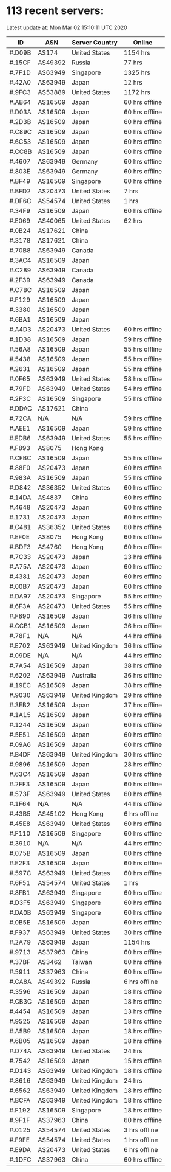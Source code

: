 # 113 recent servers:

Latest update at: Mon Mar 02 15:10:11 UTC 2020

| ID | ASN | Server Country | Online |
| -- | --- | -------------- | ------ |
| #.D09B | AS174 | United States | 1154 hrs |
| #.15CF | AS49392 | Russia | 77 hrs |
| #.7F1D | AS63949 | Singapore | 1325 hrs |
| #.42A0 | AS63949 | Japan | 12 hrs |
| #.9FC3 | AS53889 | United States | 1172 hrs |
| #.AB64 | AS16509 | Japan | 60 hrs offline |
| #.D03A | AS16509 | Japan | 60 hrs offline |
| #.2D3B | AS16509 | Japan | 60 hrs offline |
| #.C89C | AS16509 | Japan | 60 hrs offline |
| #.6C53 | AS16509 | Japan | 60 hrs offline |
| #.CC8B | AS16509 | Japan | 60 hrs offline |
| #.4607 | AS63949 | Germany | 60 hrs offline |
| #.803E | AS63949 | Germany | 60 hrs offline |
| #.BF49 | AS16509 | Singapore | 60 hrs offline |
| #.BFD2 | AS20473 | United States | 7 hrs |
| #.DF6C | AS54574 | United States | 1 hrs |
| #.34F9 | AS16509 | Japan | 60 hrs offline |
| #.E069 | AS40065 | United States | 62 hrs |
| #.0B24 | AS17621 | China | |
| #.3178 | AS17621 | China | |
| #.70B8 | AS63949 | Canada | |
| #.3AC4 | AS16509 | Japan | |
| #.C289 | AS63949 | Canada | |
| #.2F39 | AS63949 | Canada | |
| #.C78C | AS16509 | Japan | |
| #.F129 | AS16509 | Japan | |
| #.3380 | AS16509 | Japan | |
| #.6BA1 | AS16509 | Japan | |
| #.A4D3 | AS20473 | United States | 60 hrs offline |
| #.1D38 | AS16509 | Japan | 59 hrs offline |
| #.56A8 | AS16509 | Japan | 55 hrs offline |
| #.5438 | AS16509 | Japan | 55 hrs offline |
| #.2631 | AS16509 | Japan | 55 hrs offline |
| #.0F65 | AS63949 | United States | 58 hrs offline |
| #.79FD | AS63949 | United States | 54 hrs offline |
| #.2F3C | AS16509 | Singapore | 55 hrs offline |
| #.DDAC | AS17621 | China | |
| #.72CA | N/A | N/A | 59 hrs offline |
| #.AEE1 | AS16509 | Japan | 59 hrs offline |
| #.EDB6 | AS63949 | United States | 55 hrs offline |
| #.F893 | AS8075 | Hong Kong | |
| #.CFBC | AS16509 | Japan | 55 hrs offline |
| #.88F0 | AS20473 | Japan | 60 hrs offline |
| #.983A | AS16509 | Japan | 55 hrs offline |
| #.D842 | AS36352 | United States | 60 hrs offline |
| #.14DA | AS4837 | China | 60 hrs offline |
| #.4648 | AS20473 | Japan | 60 hrs offline |
| #.1731 | AS20473 | Japan | 60 hrs offline |
| #.C481 | AS36352 | United States | 60 hrs offline |
| #.EF0E | AS8075 | Hong Kong | 60 hrs offline |
| #.BDF3 | AS4760 | Hong Kong | 60 hrs offline |
| #.7C33 | AS20473 | Japan | 13 hrs offline |
| #.A75A | AS20473 | Japan | 60 hrs offline |
| #.4381 | AS20473 | Japan | 60 hrs offline |
| #.00B7 | AS20473 | Japan | 60 hrs offline |
| #.DA97 | AS20473 | Singapore | 55 hrs offline |
| #.6F3A | AS20473 | United States | 55 hrs offline |
| #.F890 | AS16509 | Japan | 36 hrs offline |
| #.CCB1 | AS16509 | Japan | 36 hrs offline |
| #.78F1 | N/A | N/A | 44 hrs offline |
| #.E702 | AS63949 | United Kingdom | 36 hrs offline |
| #.09DE | N/A | N/A | 44 hrs offline |
| #.7A54 | AS16509 | Japan | 38 hrs offline |
| #.6202 | AS63949 | Australia | 36 hrs offline |
| #.19EC | AS16509 | Japan | 38 hrs offline |
| #.9030 | AS63949 | United Kingdom | 29 hrs offline |
| #.3EB2 | AS16509 | Japan | 37 hrs offline |
| #.1A15 | AS16509 | Japan | 60 hrs offline |
| #.1244 | AS16509 | Japan | 60 hrs offline |
| #.5E51 | AS16509 | Japan | 60 hrs offline |
| #.09A6 | AS16509 | Japan | 60 hrs offline |
| #.B4DF | AS63949 | United Kingdom | 30 hrs offline |
| #.9896 | AS16509 | Japan | 28 hrs offline |
| #.63C4 | AS16509 | Japan | 60 hrs offline |
| #.2FF3 | AS16509 | Japan | 60 hrs offline |
| #.573F | AS63949 | United States | 60 hrs offline |
| #.1F64 | N/A | N/A | 44 hrs offline |
| #.43B5 | AS45102 | Hong Kong | 6 hrs offline |
| #.45E8 | AS63949 | United States | 60 hrs offline |
| #.F110 | AS16509 | Singapore | 60 hrs offline |
| #.3910 | N/A | N/A | 44 hrs offline |
| #.075B | AS16509 | Japan | 60 hrs offline |
| #.E2F3 | AS16509 | Japan | 60 hrs offline |
| #.597C | AS63949 | United States | 60 hrs offline |
| #.6F51 | AS54574 | United States | 1 hrs |
| #.8FB1 | AS63949 | Singapore | 60 hrs offline |
| #.D3F5 | AS63949 | Singapore | 60 hrs offline |
| #.DA0B | AS63949 | Singapore | 60 hrs offline |
| #.0B5E | AS16509 | Japan | 60 hrs offline |
| #.F937 | AS63949 | United States | 30 hrs offline |
| #.2A79 | AS63949 | Japan | 1154 hrs |
| #.9713 | AS37963 | China | 60 hrs offline |
| #.37BF | AS3462 | Taiwan | 60 hrs offline |
| #.5911 | AS37963 | China | 60 hrs offline |
| #.CA8A | AS49392 | Russia | 6 hrs offline |
| #.3596 | AS16509 | Japan | 18 hrs offline |
| #.CB3C | AS16509 | Japan | 18 hrs offline |
| #.4454 | AS16509 | Japan | 13 hrs offline |
| #.9525 | AS16509 | Japan | 18 hrs offline |
| #.A5B9 | AS16509 | Japan | 18 hrs offline |
| #.6B05 | AS16509 | Japan | 18 hrs offline |
| #.D74A | AS63949 | United States | 24 hrs |
| #.7542 | AS16509 | Japan | 15 hrs offline |
| #.D143 | AS63949 | United Kingdom | 18 hrs offline |
| #.8616 | AS63949 | United Kingdom | 24 hrs |
| #.6562 | AS63949 | United Kingdom | 18 hrs offline |
| #.BCFA | AS63949 | United Kingdom | 18 hrs offline |
| #.F192 | AS16509 | Singapore | 18 hrs offline |
| #.9F1F | AS37963 | China | 60 hrs offline |
| #.0125 | AS54574 | United States | 3 hrs offline |
| #.F9FE | AS54574 | United States | 1 hrs offline |
| #.E9DA | AS20473 | United States | 6 hrs offline |
| #.1DFC | AS37963 | China | 60 hrs offline |

